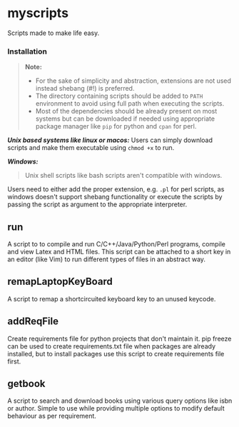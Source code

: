 # myscripts
Scripts made to make life easy.

### Installation
> **Note:**
> - For the sake of simplicity and abstraction, extensions are not used instead shebang (#!) is preferred.
> - The directory containing scripts should be added to `PATH` environment to avoid using full path when executing the scripts.
> - Most of the dependencies should be already present on most systems but can be downloaded if needed using appropriate package manager like `pip` for python and `cpan` for perl.

***Unix based systems like linux or macos:***
Users can simply download scripts and make them executable using `chmod +x` to run.

***Windows:***
> Unix shell scripts like bash scripts aren't compatible with windows.

Users need to either add the proper extension, e.g. `.pl` for perl scripts, as windows doesn't support shebang functionality or execute the scripts by passing the script as argument to the appropriate interpreter.


## run
A script to to compile and run C/C++/Java/Python/Perl programs, compile and view Latex and HTML files. This script can be attached to a short key in an editor (like Vim) to run different types of files in an abstract way.

## remapLaptopKeyBoard
A script to remap a shortcircuited keyboard key to an unused keycode.

## addReqFile
Create requirements file for python projects that don't maintain it. pip freeze can be used to create requirements.txt file when packages are already installed, but to install packages use this script to create requirements file first.

## getbook
A script to search and download books using various query options like isbn or author. Simple to use while providing multiple options to modify default behaviour as per requirement.
